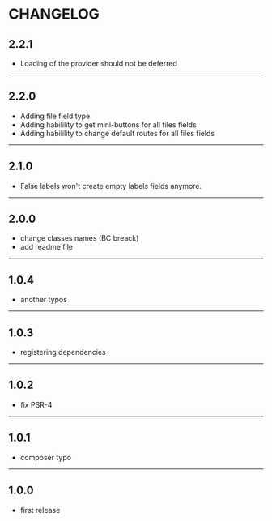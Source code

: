 CHANGELOG
=========


2.2.1
-----

- Loading of the provider should not be deferred

----

2.2.0
-----

- Adding file field type
- Adding habilility to get mini-buttons for all files fields
- Adding habilility to change default routes for all files fields

----

2.1.0
-----

- False labels won't create empty labels fields anymore.

----

2.0.0
-----

- change classes names (BC breack)
- add readme file

----

1.0.4
-----

- another typos

----

1.0.3
-----

- registering dependencies

----

1.0.2
-----

- fix PSR-4

----

1.0.1
-----

- composer typo

----

1.0.0
-----

- first release

